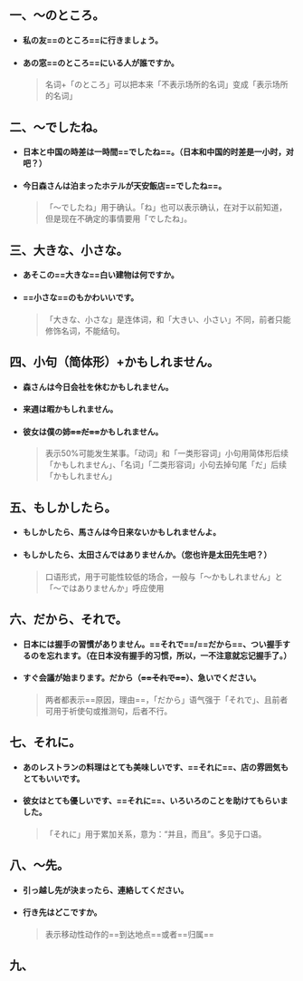 ## 一、～のところ。

- #### 私の友==のところ==に行きましょう。

- #### あの窓==のところ==にいる人が誰ですか。

  > 名词+「のところ」可以把本来「不表示场所的名词」变成「表示场所的名词」

## 二、～でしたね。

- #### 日本と中国の時差は一時間==でしたね==。（日本和中国的时差是一小时，对吧？）

- #### 今日森さんは泊まったホテルが天安飯店==でしたね==。

  > 「～でしたね」用于确认。「ね」也可以表示确认，在对于以前知道，但是现在不确定的事情要用「でしたね」。

## 三、大きな、小さな。

- #### あそこの==大きな==白い建物は何ですか。

- #### ==小さな==のもかわいいです。

  > 「大きな、小さな」是连体词，和「大きい、小さい」不同，前者只能修饰名词，不能结句。

## 四、小句（简体形）+かもしれません。

- #### 森さんは今日会社を休むかもしれません。

- #### 来週は暇かもしれません。

- #### 彼女は僕の姉~~==だ==~~かもしれません。

  > 表示50%可能发生某事。「动词」和「一类形容词」小句用简体形后续「かもしれません」、「名词」「二类形容词」小句去掉句尾「だ」后续「かもしれません」

## 五、もしかしたら。

- #### もしかしたら、馬さんは今日来ないかもしれませんよ。

- #### もしかしたら、太田さんではありませんか。（您也许是太田先生吧？）

  > 口语形式，用于可能性较低的场合，一般与「～かもしれません」と「～ではありませんか」呼应使用

## 六、だから、それで。

- #### 日本には握手の習慣がありません。==それで==/==だから==、つい握手するのを忘れます。（在日本没有握手的习惯，所以，一不注意就忘记握手了。）

- #### すぐ会議が始まります。だから（~~==それで==~~）、急いでください。

  > 两者都表示==原因，理由==，「だから」语气强于「それで」、且前者可用于祈使句或推测句，后者不行。

## 七、それに。

- #### あのレストランの料理はとても美味しいです、==それに==、店の雰囲気もとてもいいです。

- #### 彼女はとても優しいです、==それに==、いろいろのことを助けてもらいました。

  > 「それに」用于累加关系，意为：“并且，而且”。多见于口语。

## 八、～先。

- #### 引っ越し先が決まったら、連絡してください。

- #### 行き先はどこですか。

  > 表示移动性动作的==到达地点==或者==归属==

## 九、
